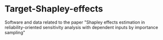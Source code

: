 # Target-Shapley-effects
Software and data related to the paper "Shapley effects estimation in reliability-oriented sensitivity analysis with dependent inputs by importance sampling"
